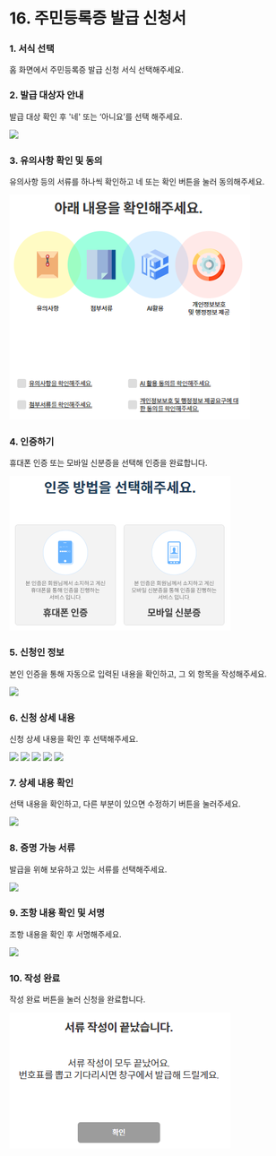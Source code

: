 # 16. 주민등록증 발급 신청서

### 1. 서식 선택

홈 화면에서 주민등록증 발급 신청 서식 선택해주세요.

### 2. 발급 대상자 안내

발급 대상 확인 후 '네' 또는 ‘아니요’를 선택 해주세요.

![](<../../.gitbook/assets/16. 주민등록증\_작성자격안내.png>)

### 3. 유의사항 확인 및 동의

유의사항 등의 서류를 하나씩 확인하고 네 또는 확인 버튼을 눌러 동의해주세요.

![](<../../.gitbook/assets/image (1) (1) (1) (1).png>)

### 4. 인증하기

휴대폰 인증 또는 모바일 신분증을 선택해 인증을 완료합니다.

![](<../../.gitbook/assets/image (3).png>)

### 5. 신청인 정보

본인 인증을 통해 자동으로 입력된 내용을 확인하고, 그 외 항목을 작성해주세요.

![](<../../.gitbook/assets/16. 주민등록증\_신청인정보.png>)

### 6.  신청 상세 내용

신청 상세 내용을 확인 후 선택해주세요.

![](<../../.gitbook/assets/16. 주민등록증\_신청상세1.png>) ![](<../../.gitbook/assets/16. 주민등록증\_신청상세2.png>) ![](<../../.gitbook/assets/16. 주민등록증\_신청상세3.png>) ![](<../../.gitbook/assets/16. 주민등록증\_신청상세4.png>) ![](<../../.gitbook/assets/16. 주민등록증\_신청상세5.png>)

### 7. 상세 내용 확인

선택 내용을 확인하고, 다른 부분이 있으면 수정하기 버튼을 눌러주세요.

![](<../../.gitbook/assets/16. 주민등록증\_신청상세확인.png>)

### 8. 증명 가능 서류

발급을 위해 보유하고 있는 서류를 선택해주세요.

![](<../../.gitbook/assets/16. 주민등록증\_증명가능서류.png>)

### 9. 조항 내용 확인 및 서명

조항 내용을 확인 후 서명해주세요.

![](<../../.gitbook/assets/16. 주민등록증\_조항내용.png>)

### 10. 작성 완료

작성 완료 버튼을 눌러 신청을 완료합니다.

![](<../../.gitbook/assets/image (4).png>)
